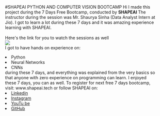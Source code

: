 #SHAPEAI PYTHON AND COMPUTER VISION BOOTCAMP
Hi I made this project during the 7 Days Free Bootcamp, conducted by <b> SHAPEAI
</b>
The instructor during the session was Mr. Shaurya Sinha (Data Analyst Intern at Jio). I got to
learn a lot during these 7 days and it was amazing experience learning with SHAPEAI.
<br><br> Here's the link for you to watch the sessions as well<br>
<a
href="https://www.youtube.com/playlist?list=PL7zI8TDRnbulHqBNcsk_zeuy1RTKePPcg">
<img
src="https://github.com/ShapeAI/PYTHON-AND-DATA-ANALYTICS/blob/main/YOUTUBE%2
0THUMBNAIL-2.png"> </a>
<br>I got to have hands on experience on:
<li>Python
<li>Neural Networks
<li>CNNs
<br>during these 7 days, and everything was explained from the very basics so that
anyone with zero experience on programming can learn.
I enjoyed these 7 days, you can as well. To register for next free 7 days bootcamp, visit:
www.shapeai.tech
or follow SHAPEAI on:
<li><a href=
"https://in.linkedin.com/company/shapeai">Linkedin</a>
<li><a href=
"https://www.instagram.com/shape.ai/?hl=en">Instagram<a/>
<li><a
href=
"https:www.youtube.com/channel/UCTUvDLTW9meuDXWcbmlSPdA">YouTu
be</a>
<li><a href=
"https://github.com/shapeai">GitHub</a>
